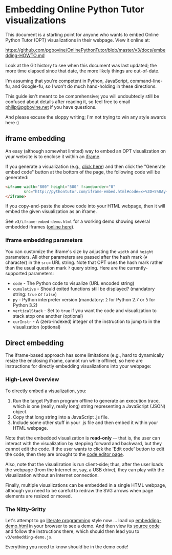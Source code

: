 # Embedding Online Python Tutor visualizations

This document is a starting point for anyone who wants to embed
Online Python Tutor (OPT) visualizations in their webpage. View it online at:

https://github.com/pgbovine/OnlinePythonTutor/blob/master/v3/docs/embedding-HOWTO.md

Look at the Git history to see when this document was last updated; the more time
elapsed since that date, the more likely things are out-of-date.

I'm assuming that you're competent in Python, JavaScript, command-line-fu, and Google-fu,
so I won't do much hand-holding in these directions.

This guide isn't meant to be comprehensive; you will undoubtedly still
be confused about details after reading it, so feel free to email
philip@pgbovine.net if you have questions.

And please excuse the sloppy writing; I'm not trying to win any style awards here :)

## iframe embedding

An easy (although somewhat limited) way to embed an OPT visualization on your website is to enclose it within an [iframe](http://www.w3schools.com/tags/tag_iframe.asp).

If you generate a visualization (e.g., <a href="http://pythontutor.com/visualize.html#code=x+%3D+5%0Ay+%3D+10%0Az+%3D+x+%2B+y&mode=display&cumulative=false&py=2&curInstr=3">click here</a>)
and then click the "Generate embed code" button at the bottom of the page, the following code will be generated:

```html
<iframe width="800" height="500" frameborder="0"
        src="http://pythontutor.com/iframe-embed.html#code=x+%3D+5%0Ay+%3D+10%0Az+%3D+x+%2B+y&cumulative=false&py=2&curInstr=3">
</iframe>
```

If you copy-and-paste the above code into your HTML webpage, then it will embed the given visualization as an iframe.

See `v3/iframe-embed-demo.html` for a working demo showing several embedded iframes ([online here](http://pythontutor.com/iframe-embed-demo.html)).


### iframe embedding parameters

You can customize the iframe's size by adjusting the `width` and `height` parameters. All other parameters are passed
after the hash mark (`#` character) in the `src=` URL string. Note that OPT uses the hash mark rather than the usual
question mark `?` query string. Here are the currently-supported parameters:

- `code` - The Python code to visualize (URL encoded string)
- `cumulative` - Should exited functions still be displayed? (mandatory string: `true` or `false`)
- `py` - Python interpreter version (mandatory: `2` for Python 2.7 or `3` for Python 3.2)
- `verticalStack` - Set to `true` if you want the code and visualization to stack atop one another (optional)
- `curInstr` - A (zero-indexed) integer of the instruction to jump to in the visualization (optional)


## Direct embedding

The iframe-based approach has some limitations (e.g., hard to dynamically resize the enclosing iframe, cannot run while offline),
so here are instructions for directly embedding visualizations into your webpage:


### High-Level Overview

To directly embed a visualization, you:

1. Run the target Python program offline to generate an execution trace, which is one (really, really long)
string representing a JavaScript (JSON) object.
2. Copy that long string into a JavaScript .js file.
3. Include some other stuff in your .js file and then embed it within your HTML webpage.

Note that the embedded visualization is **read-only** -- that is, the user can interact with the visualization
by stepping forward and backward, but they cannot edit the code.
If the user wants to click the 'Edit code' button to edit the code, then they are
brought to the [code editor page](http://pythontutor.com/visualize.html).

Also, note that the visualization is run client-side; thus, after the user loads the webpage (from the Internet
or, say, a USB drive), they can play with the visualization without an Internet connection.

Finally, multiple visualizations can be embedded in a single HTML webpage, although you need to be careful
to redraw the SVG arrows when page elements are resized or moved.

### The Nitty-Gritty

Let's attempt to go [literate programming](http://en.wikipedia.org/wiki/Literate_programming) style now ... load up
[embedding-demo.html](http://pythontutor.com/embedding-demo.html) in
your browser to see a demo. And then view its [source code](https://github.com/pgbovine/OnlinePythonTutor/blob/master/v3/embedding-demo.html) and follow the instructions there,
which should then lead you to `v3/embedding-demo.js`.

Everything you need to know should be in the demo code!
